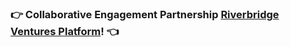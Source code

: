 ### :point_right: Collaborative Engagement Partnership [Riverbridge Ventures Platform](http://riverbridgeventures.com/)! :point_left:
